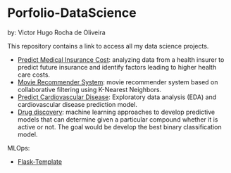 # Porfolio-DataScience
by: Victor Hugo Rocha de Oliveira

This repository contains a link to access all my data science projects.

* [Predict Medical Insurance Cost](https://github.com/victor-hro/medical-insurance-prediction): analyzing data from a health insurer to predict future insurance and identify factors leading to higher health care costs.
* [Movie Recommender System](https://github.com/victor-hro/movie-recommender): movie recommender system based on collaborative filtering using K-Nearest Neighbors.
* [Predict Cardiovascular Disease](https://github.com/victor-hro/cardiovascular-disease-prediction): Exploratory data analysis (EDA) and cardiovascular disease prediction model.
* [Drug discovery](https://github.com/victor-hro/drug-discovery): machine learning approaches to develop predictive models that can determine given a particular compound whether it is active or not. The goal would be develop the best binary classification model.

MLOps:
* [Flask-Template](https://github.com/victor-hro/mlops-deploy-flask)
